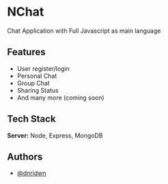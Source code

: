 # NChat

Chat Application with Full Javascript as main language


## Features

- User register/login
- Personal Chat
- Group Chat
- Sharing Status
- And many more (coming soon)


## Tech Stack

**Server:** Node, Express, MongoDB


## Authors

- [@dnridwn](https://www.github.com/dnridwn)
